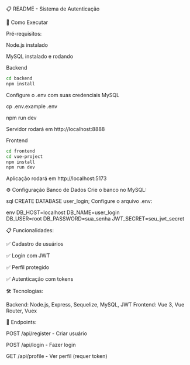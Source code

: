 📋 README - Sistema de Autenticação

🚀 Como Executar

Pré-requisitos:

Node.js instalado

MySQL instalado e rodando

Backend

```bash
cd backend
npm install
```

Configure o .env com suas credenciais MySQL

cp .env.example .env

npm run dev

Servidor rodará em http://localhost:8888

Frontend

```bash
cd frontend
cd vue-project
npm install
npm run dev
```
Aplicação rodará em http://localhost:5173

⚙️ Configuração
Banco de Dados
Crie o banco no MySQL:

sql
CREATE DATABASE user_login;
Configure o arquivo .env:

env
DB_HOST=localhost
DB_NAME=user_login  
DB_USER=root
DB_PASSWORD=sua_senha
JWT_SECRET=seu_jwt_secret


📋 Funcionalidades:

✅ Cadastro de usuários

✅ Login com JWT

✅ Perfil protegido

✅ Autenticação com tokens

🛠️ Tecnologias:

Backend: Node.js, Express, Sequelize, MySQL, JWT
Frontend: Vue 3, Vue Router, Vuex

🔌 Endpoints:

POST /api/register - Criar usuário

POST /api/login - Fazer login

GET /api/profile - Ver perfil (requer token)
